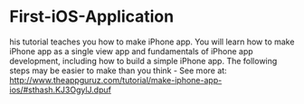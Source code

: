 First-iOS-Application
=====================

his tutorial teaches you how to make iPhone app. You will learn how to make iPhone app as a single view app and fundamentals of iPhone app development, including how to build a simple iPhone app. The following steps may be easier to make than you think - See more at: http://www.theappguruz.com/tutorial/make-iphone-app-ios/#sthash.KJ3OgylJ.dpuf
